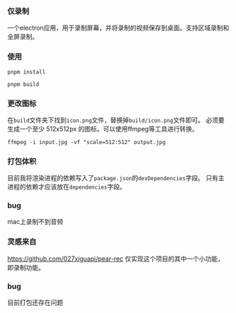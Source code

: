 ### 仅录制

一个electron应用，用于录制屏幕，并将录制的视频保存到桌面。支持区域录制和全屏录制。

### 使用
```
pnpm install
```

```
pnpm build
```
### 更改图标

在`build`文件夹下找到`icon.png`文件，替换掉`build/icon.png`文件即可。
必须要生成一个至少 512x512px 的图标。可以使用ffmpeg等工具进行转换。
```
ffmpeg -i input.jpg -vf "scale=512:512" output.jpg
```

### 打包体积
目前我将渲染进程的依赖写入了`package.json`的`devDependencies`字段。
只有主进程的依赖才应该放在`dependencies`字段。

### bug
mac上录制不到音频

### 灵感来自
https://github.com/027xiguapi/pear-rec
仅实现这个项目的其中一个小功能，即录制功能。

### bug
目前打包还存在问题
